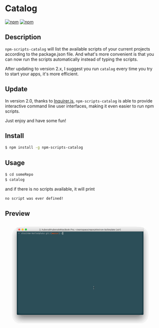 # Catalog

[![npm](https://img.shields.io/npm/dt/npm-scripts-catalog.svg)](https://www.npmjs.com/package/npm-scripts-catalog)
[![npm](https://img.shields.io/npm/v/npm-scripts-catalog.svg)](https://www.npmjs.com/package/npm-scripts-catalog)

## Description

`npm-scripts-catalog` will list the available scripts of your current projects according to the package.json file. And what's more convenient is that you can now run the scripts automatically instead of typing the scripts.

After updating to version 2.x, I suggest you run `catalog` every time you try to start your apps, it's more efficient.

## Update

In version 2.0, thanks to [Inquirer.js](https://github.com/SBoudrias/Inquirer.js), `npm-scripts-catalog` is able to provide interactive command line user interfaces, making it even easier to run npm scripts.

Just enjoy and have some fun!

## Install

``` sh
$ npm install -g npm-scripts-catalog
```

## Usage

``` sh
$ cd someRepo
$ catalog
```

and if there is no scripts available, it will print 

``` sh
no script was ever defined!
```

## Preview

![catalog](./catalog.gif)